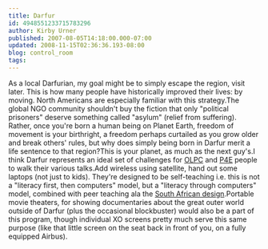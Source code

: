 ```yaml
---
title: Darfur
id: 4948551233715783296
author: Kirby Urner
published: 2007-08-05T14:18:00.000-07:00
updated: 2008-11-15T02:36:36.193-08:00
blog: control_room
tags: 
---
```


[](https://blogger.googleusercontent.com/img/b/R29vZ2xl/AVvXsEg26XpRUYkAzScXoulpigVndXliZet21gE-FoZJV_5v4Pb8lY4yoI8isBc8eVo7iev-Xfc3N_tqwlnXBQ_zK324h4DxXHMhXcITjIXT8FzdTQDzBm1VQzxitgCmJjantEwQRwb5/s1600-h/olpc_angel.jpg)As a local Darfurian, my goal might be to simply escape the region, visit later.  This is how many people have historically improved their lives:  by moving.  North Americans are especially familiar with this strategy.The global NGO community shouldn't buy the fiction that only "political prisoners" deserve something called "asylum" (relief from suffering).  Rather, once you're born a human being on Planet Earth, freedom of movement is your birthright, a freedom perhaps curtailed as you grow older and break others' rules, but why does simply being born in Darfur merit a life sentence to that region?This is your planet, as much as the next guy's.I think Darfur represents an ideal set of challenges for [OLPC](http://mybizmo.blogspot.com/2007/01/cp4e-versus-olpc.html) and [P4E](http://mybizmo.blogspot.com/2007/07/revisioning-hp4e-synergeo-34590.html) people to walk their various talks.Add wireless using satellite, hand out some laptops (not just to kids).  They're designed to be self-teaching i.e. this is not a "literacy first, then computers" model, but a "literacy through computers" model, combined with peer teaching ala the [South African design](http://www.kusasa.org/).Portable movie theaters, for showing documentaries about the great outer world outside of Darfur (plus the occasional blockbuster) would also be a part of this program, though individual XO screens pretty much serve this same purpose (like that little screen on the seat back in front of you, on a fully equipped Airbus).